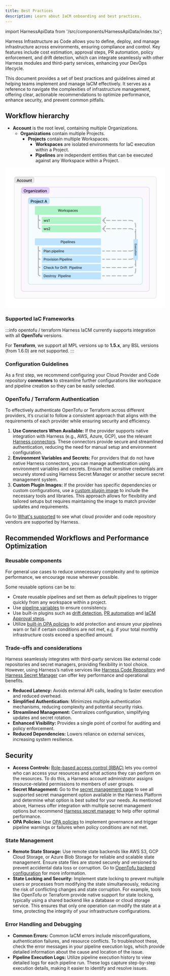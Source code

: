 ```yaml
---
title: Best Practices
description: Learn about IaCM onboarding and best practices.
---
```


import HarnessApiData from '/src/components/HarnessApiData/index.tsx';

Harness Infrastructure as Code allows you to define, deploy, and manage infrastructure across environments, ensuring compliance and control. Key features include cost estimation, approval steps, PR automation, policy enforcement, and drift detection, which can integrate seamlessly with other Harness modules and third-party services, enhancing your DevOps lifecycle.

This document provides a set of best practices and guidelines aimed at helping teams implement and manage IaCM effectively. It serves as a reference to navigate the complexities of infrastructure management, offering clear, actionable recommendations to optimize performance, enhance security, and prevent common pitfalls.

## Workflow hierarchy

- **Account** is the root level, containing multiple Organizations.  
    - **Organizations** contain multiple Projects.  
        - **Projects** contain multiple Workspaces.  
            - **Workspaces** are isolated environments for IaC execution within a Project.
            - **Pipelines** are independent entities that can be executed against any Workspace within a Project.

![IaCM workflow hierarchy](static/iacm-hierarchy-diagram.png)

### Supported IaC Frameworks
:::info opentofu / terraform
Harness IaCM currently supports integration with all **OpenTofu** versions<HarnessApiData
    query="https://app.harness.io/gateway/iacm/api/provisioners/supported/opentofu"
    token="process.env.HARNESS_GENERIC_READ_ONLY_KEY"
    fallback=""
    parse='.[-1] | " (latest: v\(.))"'></HarnessApiData>.
    
 For **Terraform**, we support all MPL versions up to **1.5.x**, any BSL versions (from 1.6.0) are not supported.
:::

### Configuration Guidelines
As a first step, we recommend configuring your Cloud Provider and Code repository **connectors** to streamline further configurations like workspace and pipeline creation so they can be easily selected.  

### OpenTofu / Terraform Authentication
To effectively authenticate OpenTofu or Terraform across different providers, it’s crucial to follow a consistent approach that aligns with the requirements of each provider while ensuring security and efficiency.

1. **Use Connectors When Available:** If the provider supports native integration with Harness (e.g., AWS, Azure, GCP), use the relevant [Harness connectors](/docs/infra-as-code-management/get-started/#add-connectors). These connectors provide secure and streamlined authentication, reducing the need for manual setup and environment configuration.
2. **Environment Variables and Secrets:** For providers that do not have native Harness connectors, you can manage authentication using environment variables and secrets. Ensure that sensitive credentials are securely stored using Harness Secret Manager or another secure secret management system.
3. **Custom Plugin Images:** If the provider has specific dependencies or custom configurations, use a [custom plugin image](/docs/infra-as-code-management/pipelines/plugin-images) to include the necessary tools and libraries. This approach allows for flexibility and tailored setups but requires maintaining the image to match provider updates and requirements.

Go to [What's supported](/docs/infra-as-code-management/whats-supported#supported-workspace-connectors) to see what cloud provider and code repository vendors are supported by Harness. 

## Recommended Workflows and Performance Optimization
### Reusable components
For general use cases to reduce unnecessary complexity and to optimize performance, we encourage reuse wherever possible.

Some reusable options can be to:
- Create reusable pipelines and set them as default pipelines to trigger quickly from any workspace within a project.
- Use [pipeline variables](https://developer.harness.io/docs/infra-as-code-management/project-setup/input-variables) to ensure consistency.
- Use built-in plugins such as [drift detection](/docs/infra-as-code-management/pipelines/operations/drift-detection), [PR automation](/docs/infra-as-code-management/pipelines/operations/pr-automation) and [IaCM Approval steps](/docs/infra-as-code-management/pipelines/operations/approval-step).
- Utilize [built-in OPA policies](/docs/infra-as-code-management/policies-governance/terraform-plan-cost-policy) to add protection and ensure your pipelines warn or fail if certain conditions are not met, e.g. if your total monthly infrastructure costs exceed a specified amount.
<!-- placeholder for module registry -->
<!-- placeholder for workspace templates -->

### Trade-offs and considerations
Harness seamlessly integrates with third-party services like external code repositories and secret managers, providing flexibility in tool choice. However, using Harness’s native services like [Harness Code Repository](https://developer.harness.io/docs/code-repository/) and [Harness Secret Manager](https://developer.harness.io/docs/platform/secrets/secrets-management/harness-secret-manager-overview/) can offer key performance and operational benefits.

- **Reduced Latency:** Avoids external API calls, leading to faster execution and reduced overhead.
- **Simplified Authentication:** Minimizes multiple authentication mechanisms, reducing complexity and potential security risks.
- **Streamlined Management:** Centralizes configuration, simplifying updates and secret rotation.
- **Enhanced Visibility:** Provides a single point of control for auditing and policy enforcement.
- **Reduced Dependencies:** Lowers reliance on external services, increasing system resilience.

## Security
- **Access Controls:** [Role-based access control (RBAC)](https://developer.harness.io/docs/platform/role-based-access-control/rbac-in-harness/) lets you control who can access your resources and what actions they can perform on the resources. To do this, a Harness account administrator assigns resource-related permissions to members of user groups.
- **Secret Management:** Go to the [secret management page](https://developer.harness.io/docs/category/secrets-management) to see all supported secret management option available in the Harness Platform and determine what option is best suited for your needs. As mentioned above, Harness offer integration with multiple secret management options but recommend [Harness secret manager](https://developer.harness.io/docs/platform/secrets/secrets-management/harness-secret-manager-overview/) to help offer optimal performance.
- **OPA Policies:** Use [OPA policies](https://developer.harness.io/docs/platform/governance/policy-as-code/harness-governance-overview/) to implement governance and trigger pipeline warnings or failures when policy conditions are not met. 

### State Management
- **Remote State Storage:** Use remote state backends like AWS S3, GCP Cloud Storage, or Azure Blob Storage for reliable and scalable state management. Ensure state files are stored securely and versioned to prevent accidental data loss or corruption. Go to [OpenTofu backend configuration](https://opentofu.org/docs/language/settings/backends/configuration/) for more information.
- **State Locking and Security:** Implement state locking to prevent multiple users or processes from modifying the state simultaneously, reducing the risk of conflicting changes and state corruption. For example, tools like OpenTofu or Terraform provide native support for state locking, typically using a shared backend like a database or cloud storage service. This ensures that only one operation can modify the state at a time, protecting the integrity of your infrastructure configurations.

### Error Handling and Debugging
- **Common Errors:** Common IaCM errors include misconfigurations, authentication failures, and resource conflicts. To troubleshoot these, check the error messages in your pipeline execution logs, which provide detailed information about the cause and location of the issue.
- **Pipeline Execution Logs:** Utilize pipeline execution history to view detailed logs for each pipeline run. These logs capture step-by-step execution details, making it easier to identify and resolve issues.